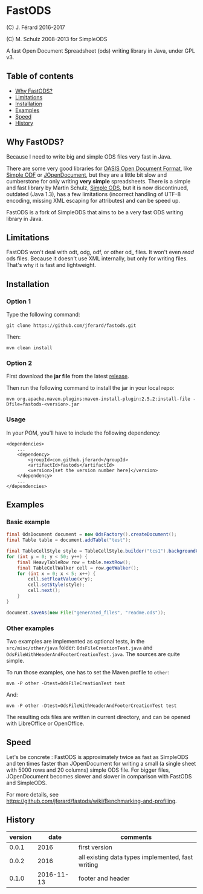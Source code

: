 # FastODS
(C) J. Férard 2016-2017

(C) M. Schulz 2008-2013 for SimpleODS

A fast Open Document Spreadsheet (ods) writing library in Java, under GPL v3.

## Table of contents
* [Why FastODS?](#why-fastods)
* [Limitations](#limitations)
* [Installation](#installation)
* [Examples](#examples)
* [Speed](#speed)
* [History](#history)

## Why FastODS?
Because I need to write big and simple ODS files very fast in Java.

There are some very good libraries for [OASIS Open Document Format](https://www.oasis-open.org/standards#opendocumentv1.2), like [Simple ODF](http://incubator.apache.org/odftoolkit/simple/) or [JOpenDocument](www.jopendocument.org/), but they are a little bit slow and cumberstone for only writing **very simple** spreadsheets.
There is a simple and fast library by Martin Schulz, [Simple ODS](http://simpleods.sourceforge.net/), but it is now discontinued, outdated (Java 1.3), has a few limitations (incorrect handling of UTF-8 encoding, missing XML escaping for attributes) and can be speed up.

FastODS is a fork of SimpleODS that aims to be a very fast ODS writing library in Java.

## Limitations
FastODS won't deal with odt, odg, odf, or other od_ files.
It won't even *read* ods files. 
Because it doesn't use XML internally, but only for writing files. That's why it is fast and lightweight.

## Installation
### Option 1
Type the following command:
```
git clone https://github.com/jferard/fastods.git
```

Then:
```
mvn clean install
```

### Option 2
First download the **jar file** from the latest [release](https://github.com/jferard/fastods/releases/).

Then run the following command to install the jar in your local repo:
```
mvn org.apache.maven.plugins:maven-install-plugin:2.5.2:install-file -Dfile=fastods-<version>.jar
```

### Usage
In your POM, you'll have to include the following dependency:
```
<dependencies>
	...
	<dependency>
		<groupId>com.github.jferard</groupId>
		<artifactId>fastods</artifactId>
		<version>[set the version number here]</version>
	</dependency>
	...
</dependencies>
```

## Examples
### Basic example
```java
final OdsDocument document = new OdsFactory().createDocument();
final Table table = document.addTable("test");

final TableCellStyle style = TableCellStyle.builder("tcs1").backgroundColor("#00FF00").build();
for (int y = 0; y < 50; y++) {
	final HeavyTableRow row = table.nextRow();
	final TableCellWalker cell = row.getWalker();
	for (int x = 0; x < 5; x++) {
		cell.setFloatValue(x*y);
		cell.setStyle(style);
		cell.next();
	}
}

document.saveAs(new File("generated_files", "readme.ods"));
```

### Other examples
Two examples are implemented as optional tests, in the ```src/misc/other/java``` folder: ```OdsFileCreationTest.java``` and ```OdsFileWithHeaderAndFooterCreationTest.java```. The sources are quite simple.

To run those examples, one has to set the Maven profile to `other`:
```
mvn -P other -Dtest=OdsFileCreationTest test
```

And:
```
mvn -P other -Dtest=OdsFileWithHeaderAndFooterCreationTest test
```

The resulting ods files are written in current directory, and can be opened with LibreOffice or OpenOffice.

## Speed
Let's be concrete : FastODS is approximately twice as fast as SimpleODS and ten times faster than JOpenDocument for writing a small (a single sheet with 5000 rows and 20 columns) simple ODS file. For bigger files, JOpenDocument becomes slower and slower in comparison with FastODS and SimpleODS.

For more details, see https://github.com/jferard/fastods/wiki/Benchmarking-and-profiling.

## History

| version | date | comments |
| --- | --- | --- |
| 0.0.1 | 2016 | first version |
| 0.0.2 | 2016 | all existing data types implemented, fast writing |
| 0.1.0 | 2016-11-13 | footer and header |